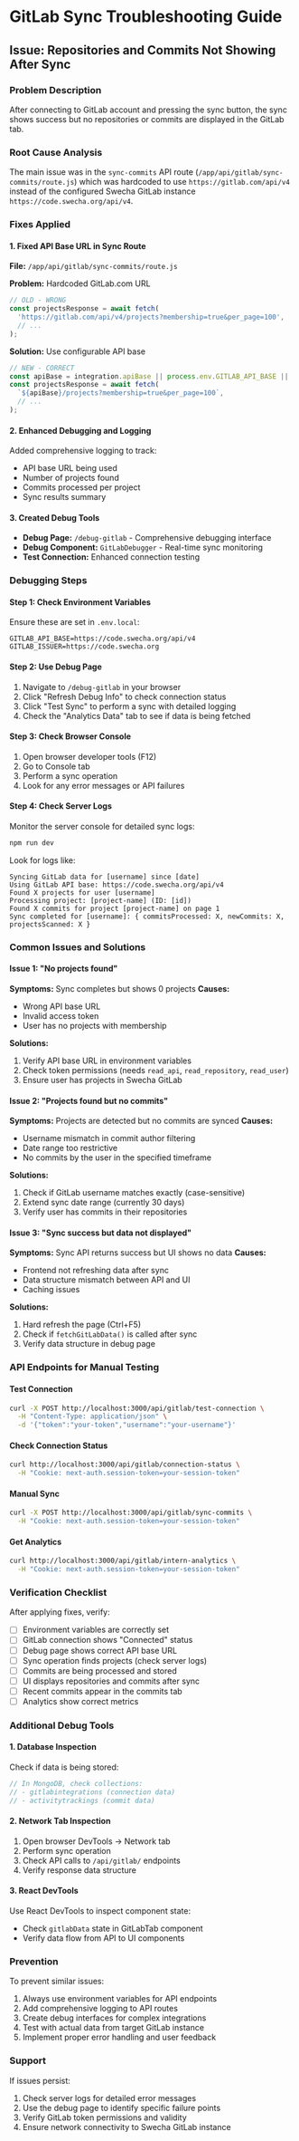 # GitLab Sync Troubleshooting Guide

## Issue: Repositories and Commits Not Showing After Sync

### Problem Description
After connecting to GitLab account and pressing the sync button, the sync shows success but no repositories or commits are displayed in the GitLab tab.

### Root Cause Analysis
The main issue was in the `sync-commits` API route (`/app/api/gitlab/sync-commits/route.js`) which was hardcoded to use `https://gitlab.com/api/v4` instead of the configured Swecha GitLab instance `https://code.swecha.org/api/v4`.

### Fixes Applied

#### 1. Fixed API Base URL in Sync Route
**File:** `/app/api/gitlab/sync-commits/route.js`

**Problem:** Hardcoded GitLab.com URL
```javascript
// OLD - WRONG
const projectsResponse = await fetch(
  'https://gitlab.com/api/v4/projects?membership=true&per_page=100',
  // ...
);
```

**Solution:** Use configurable API base
```javascript
// NEW - CORRECT
const apiBase = integration.apiBase || process.env.GITLAB_API_BASE || 'https://code.swecha.org/api/v4';
const projectsResponse = await fetch(
  `${apiBase}/projects?membership=true&per_page=100`,
  // ...
);
```

#### 2. Enhanced Debugging and Logging
Added comprehensive logging to track:
- API base URL being used
- Number of projects found
- Commits processed per project
- Sync results summary

#### 3. Created Debug Tools
- **Debug Page:** `/debug-gitlab` - Comprehensive debugging interface
- **Debug Component:** `GitLabDebugger` - Real-time sync monitoring
- **Test Connection:** Enhanced connection testing

### Debugging Steps

#### Step 1: Check Environment Variables
Ensure these are set in `.env.local`:
```env
GITLAB_API_BASE=https://code.swecha.org/api/v4
GITLAB_ISSUER=https://code.swecha.org
```

#### Step 2: Use Debug Page
1. Navigate to `/debug-gitlab` in your browser
2. Click "Refresh Debug Info" to check connection status
3. Click "Test Sync" to perform a sync with detailed logging
4. Check the "Analytics Data" tab to see if data is being fetched

#### Step 3: Check Browser Console
1. Open browser developer tools (F12)
2. Go to Console tab
3. Perform a sync operation
4. Look for any error messages or API failures

#### Step 4: Check Server Logs
Monitor the server console for detailed sync logs:
```bash
npm run dev
```

Look for logs like:
```
Syncing GitLab data for [username] since [date]
Using GitLab API base: https://code.swecha.org/api/v4
Found X projects for user [username]
Processing project: [project-name] (ID: [id])
Found X commits for project [project-name] on page 1
Sync completed for [username]: { commitsProcessed: X, newCommits: X, projectsScanned: X }
```

### Common Issues and Solutions

#### Issue 1: "No projects found"
**Symptoms:** Sync completes but shows 0 projects
**Causes:**
- Wrong API base URL
- Invalid access token
- User has no projects with membership

**Solutions:**
1. Verify API base URL in environment variables
2. Check token permissions (needs `read_api`, `read_repository`, `read_user`)
3. Ensure user has projects in Swecha GitLab

#### Issue 2: "Projects found but no commits"
**Symptoms:** Projects are detected but no commits are synced
**Causes:**
- Username mismatch in commit author filtering
- Date range too restrictive
- No commits by the user in the specified timeframe

**Solutions:**
1. Check if GitLab username matches exactly (case-sensitive)
2. Extend sync date range (currently 30 days)
3. Verify user has commits in their repositories

#### Issue 3: "Sync success but data not displayed"
**Symptoms:** Sync API returns success but UI shows no data
**Causes:**
- Frontend not refreshing data after sync
- Data structure mismatch between API and UI
- Caching issues

**Solutions:**
1. Hard refresh the page (Ctrl+F5)
2. Check if `fetchGitLabData()` is called after sync
3. Verify data structure in debug page

### API Endpoints for Manual Testing

#### Test Connection
```bash
curl -X POST http://localhost:3000/api/gitlab/test-connection \
  -H "Content-Type: application/json" \
  -d '{"token":"your-token","username":"your-username"}'
```

#### Check Connection Status
```bash
curl http://localhost:3000/api/gitlab/connection-status \
  -H "Cookie: next-auth.session-token=your-session-token"
```

#### Manual Sync
```bash
curl -X POST http://localhost:3000/api/gitlab/sync-commits \
  -H "Cookie: next-auth.session-token=your-session-token"
```

#### Get Analytics
```bash
curl http://localhost:3000/api/gitlab/intern-analytics \
  -H "Cookie: next-auth.session-token=your-session-token"
```

### Verification Checklist

After applying fixes, verify:

- [ ] Environment variables are correctly set
- [ ] GitLab connection shows "Connected" status
- [ ] Debug page shows correct API base URL
- [ ] Sync operation finds projects (check server logs)
- [ ] Commits are being processed and stored
- [ ] UI displays repositories and commits after sync
- [ ] Recent commits appear in the commits tab
- [ ] Analytics show correct metrics

### Additional Debug Tools

#### 1. Database Inspection
Check if data is being stored:
```javascript
// In MongoDB, check collections:
// - gitlabintegrations (connection data)
// - activitytrackings (commit data)
```

#### 2. Network Tab Inspection
1. Open browser DevTools → Network tab
2. Perform sync operation
3. Check API calls to `/api/gitlab/` endpoints
4. Verify response data structure

#### 3. React DevTools
Use React DevTools to inspect component state:
- Check `gitlabData` state in GitLabTab component
- Verify data flow from API to UI components

### Prevention

To prevent similar issues:
1. Always use environment variables for API endpoints
2. Add comprehensive logging to API routes
3. Create debug interfaces for complex integrations
4. Test with actual data from target GitLab instance
5. Implement proper error handling and user feedback

### Support

If issues persist:
1. Check server logs for detailed error messages
2. Use the debug page to identify specific failure points
3. Verify GitLab token permissions and validity
4. Ensure network connectivity to Swecha GitLab instance